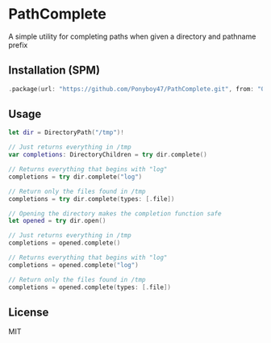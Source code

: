 # PathComplete

A simple utility for completing paths when given a directory and pathname prefix

## Installation (SPM)

```swift
.package(url: "https://github.com/Ponyboy47/PathComplete.git", from: "0.1.0")
```

## Usage

```swift
let dir = DirectoryPath("/tmp")!

// Just returns everything in /tmp
var completions: DirectoryChildren = try dir.complete()

// Returns everything that begins with "log"
completions = try dir.complete("log")

// Return only the files found in /tmp
completions = try dir.complete(types: [.file])

// Opening the directory makes the completion function safe
let opened = try dir.open()

// Just returns everything in /tmp
completions = opened.complete()

// Returns everything that begins with "log"
completions = opened.complete("log")

// Return only the files found in /tmp
completions = opened.complete(types: [.file])
```

## License
MIT
